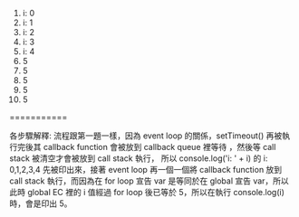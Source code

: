 1. i: 0
2. i: 1
3. i: 2
4. i: 3
5. i: 4
6. 5
7. 5
8. 5
9. 5
10. 5

===========

各步驟解釋:
流程跟第一題一樣，因為 event loop 的關係，setTimeout() 再被執行完後其 callback function 會被放到 callback queue 裡等待 ，然後等 call stack 被清空才會被放到 call stack 執行， 所以 console.log('i: ' + i) 的 i: 0,1,2,3,4 先被印出來，接著 event loop 再一個一個將 callback function 放到 call stack 執行，而因為在 for loop 宣告 var 是等同於在 global 宣告 var，所以此時 global EC 裡的 i 值經過 for loop 後已等於 5，所以在執行 console.log(i) 時，會是印出 5。
